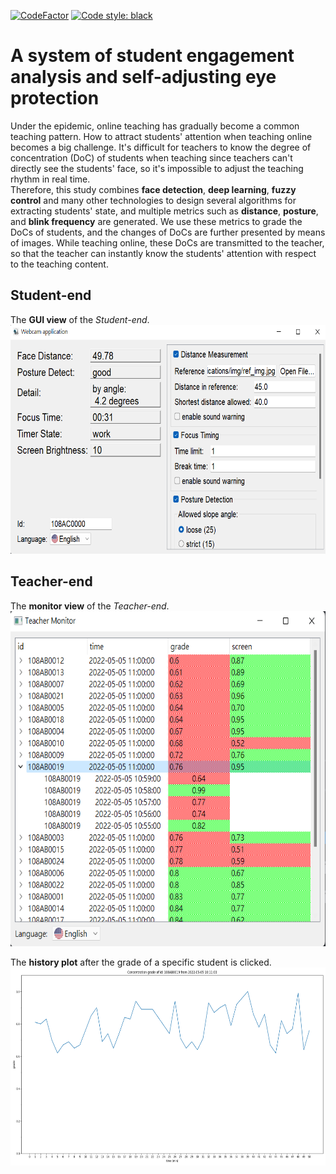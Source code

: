 [![CodeFactor](https://www.codefactor.io/repository/github/lai-yt/webcam-applications/badge)](https://www.codefactor.io/repository/github/lai-yt/webcam-applications)
[![Code style: black](https://img.shields.io/badge/code%20style-black-000000.svg)](https://github.com/psf/black)

# A system of student engagement analysis and self-adjusting eye protection

Under the epidemic, online teaching has gradually become a common teaching pattern. How to attract students' attention when teaching online becomes a big challenge. It's difficult for teachers to know the degree of concentration (DoC) of students when teaching since teachers can't directly see the students' face, so it's impossible to adjust the teaching rhythm in real time. \
Therefore, this study combines **face detection**, **deep learning**, **fuzzy control** and many other technologies to design several algorithms for extracting students'
state, and multiple metrics such as **distance**, **posture**, and **blink frequency** are generated. We use these metrics to grade the DoCs of students, and the changes of DoCs are further presented by means of images.
While teaching online, these DoCs are transmitted to the teacher, so that the teacher can instantly know the students' attention with respect to the teaching content.

## Student-end

The **GUI view** of the *Student-end*. \
<img src="./gui/assets/student-view.png" alt="Student view" width=640 height=366>

## Teacher-end

The **monitor view** of the *Teacher-end*. \
<img src="./teacher/assets/monitor-view.png" alt="monitor view" width=640 height=536>

The **history plot** after the grade of a specific student is clicked. \
<img src="./teacher/assets/history-plot.png" alt="history plot" width=640 height=317>
